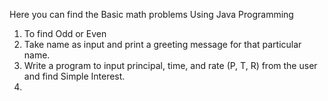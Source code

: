 Here you can find the Basic math problems
Using Java Programming
1. To find Odd or Even
2. Take name as input and print a greeting message for that particular name.
3. Write a program to input principal, time, and rate (P, T, R) from the user and find Simple Interest.
4.